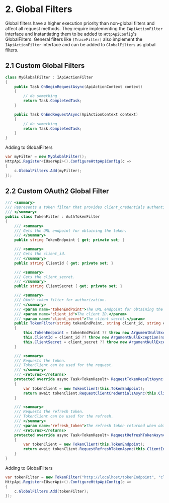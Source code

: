 ﻿# 2. Global Filters

Global filters have a higher execution priority than non-global filters and affect all request methods. They require implementing the `IApiActionFilter` interface and instantiating them to be added to `HttpApiConfig`'s GlobalFilters. General filters like `[TraceFilter]` also implement the `IApiActionFilter` interface and can be added to `GlobalFilters` as global filters.

## 2.1 Custom Global Filters

```csharp
class MyGlobalFilter : IApiActionFilter
{
    public Task OnBeginRequestAsync(ApiActionContext context)
    {
        // do something
        return Task.CompletedTask;
    }

    public Task OnEndRequestAsync(ApiActionContext context)
    {
        // do something
        return Task.CompletedTask;
    }
}
```

Adding to GlobalFilters

```csharp
var myFilter = new MyGlobalFilter();
HttpApi.Register<IUserApi>().ConfigureHttpApiConfig(c =>
{
    c.GlobalFilters.Add(myFilter);
});
```

## 2.2 Custom OAuth2 Global Filter

```csharp
/// <summary>
/// Represents a token filter that provides client_credentials authentication.
/// </summary>
public class TokenFilter : AuthTokenFilter
{
    /// <summary>
    /// Gets the URL endpoint for obtaining the token.
    /// </summary>
    public string TokenEndpoint { get; private set; }

    /// <summary>
    /// Gets the client_id.
    /// </summary>
    public string ClientId { get; private set; }

    /// <summary>
    /// Gets the client_secret.
    /// </summary>
    public string ClientSecret { get; private set; }

    /// <summary>
    /// OAuth token filter for authorization.
    /// </summary>
    /// <param name="tokenEndPoint">The URL endpoint for obtaining the token.</param>
    /// <param name="client_id">The client ID.</param>
    /// <param name="client_secret">The client secret.</param>
    public TokenFilter(string tokenEndPoint, string client_id, string client_secret)
    {
        this.TokenEndpoint = tokenEndPoint ?? throw new ArgumentNullException(nameof(tokenEndPoint));
        this.ClientId = client_id ?? throw new ArgumentNullException(nameof(client_id));
        this.ClientSecret = client_secret ?? throw new ArgumentNullException(nameof(client_secret));
    }

    /// <summary>
    /// Requests the token.
    /// TokenClient can be used for the request.
    /// </summary>
    /// <returns></returns>
    protected override async Task<TokenResult> RequestTokenResultAsync()
    {
        var tokenClient = new TokenClient(this.TokenEndpoint);
        return await tokenClient.RequestClientCredentialsAsync(this.ClientId, this.ClientSecret);
    }

    /// <summary>
    /// Requests the refresh token.
    /// TokenClient can be used for the refresh.
    /// </summary>
    /// <param name="refresh_token">The refresh token returned when obtaining the token.</param>
    /// <returns></returns>
    protected override async Task<TokenResult> RequestRefreshTokenAsync(string refresh_token)
    {
        var tokenClient = new TokenClient(this.TokenEndpoint);
        return await tokenClient.RequestRefreshTokenAsync(this.ClientId, this.ClientSecret, refresh_token);
    }
}
```

Adding to GlobalFilters

```csharp
var tokenFilter = new TokenFilter("http://localhost/tokenEndpoint", "client", "secret");
HttpApi.Register<IUserApi>().ConfigureHttpApiConfig(c =>
{
    c.GlobalFilters.Add(tokenFilter);
});
```
